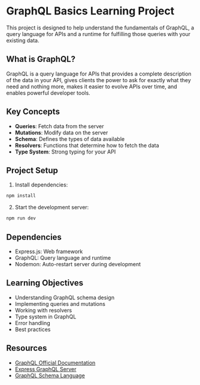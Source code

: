 # GraphQL Basics Learning Project

This project is designed to help understand the fundamentals of GraphQL, a query language for APIs and a runtime for fulfilling those queries with your existing data.

## What is GraphQL?

GraphQL is a query language for APIs that provides a complete description of the data in your API, gives clients the power to ask for exactly what they need and nothing more, makes it easier to evolve APIs over time, and enables powerful developer tools.

## Key Concepts

- **Queries**: Fetch data from the server
- **Mutations**: Modify data on the server
- **Schema**: Defines the types of data available
- **Resolvers**: Functions that determine how to fetch the data
- **Type System**: Strong typing for your API

## Project Setup

1. Install dependencies:
```bash
npm install
```

2. Start the development server:
```bash
npm run dev
```

## Dependencies

- Express.js: Web framework
- GraphQL: Query language and runtime
- Nodemon: Auto-restart server during development

## Learning Objectives

- Understanding GraphQL schema design
- Implementing queries and mutations
- Working with resolvers
- Type system in GraphQL
- Error handling
- Best practices

## Resources

- [GraphQL Official Documentation](https://graphql.org/learn/)
- [Express GraphQL Server](https://graphql.org/graphql-js/express-graphql/)
- [GraphQL Schema Language](https://graphql.org/learn/schema/) 
